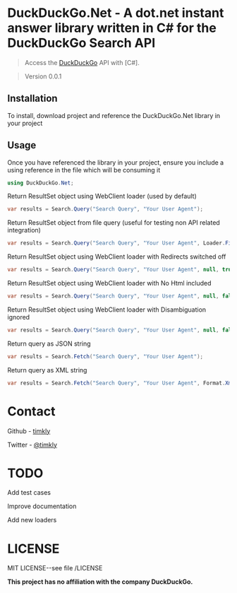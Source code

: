 ﻿# DuckDuckGo.Net - A dot.net instant answer library written in C# for the DuckDuckGo Search API

> Access the [DuckDuckGo](https://duckduckgo.com/api) API with [C#].

> Version 0.0.1


## Installation

To install, download project and reference the DuckDuckGo.Net library in your project

## Usage
Once you have referenced the library in your project, ensure you include a using reference in the file which will be consuming it
```csharp
using DuckDuckGo.Net;
```

Return ResultSet object using WebClient loader (used by default)
```csharp
var results = Search.Query("Search Query", "Your User Agent");
```

Return ResultSet object from file query (useful for testing non API related integration)
```csharp
var results = Search.Query("Search Query", "Your User Agent", Loader.File);
```

Return ResultSet object using WebClient loader with Redirects switched off
```csharp
var results = Search.Query("Search Query", "Your User Agent", null, true);
```

Return ResultSet object using WebClient loader with No Html included
```csharp
var results = Search.Query("Search Query", "Your User Agent", null, false, true);
```

Return ResultSet object using WebClient loader with Disambiguation ignored
```csharp
var results = Search.Query("Search Query", "Your User Agent", null, false, false, true);
```  

Return query as JSON string
```csharp
var results = Search.Fetch("Search Query", "Your User Agent");
```

Return query as XML string
```csharp
var results = Search.Fetch("Search Query", "Your User Agent", Format.Xml);
```


# Contact
Github - [timkly](http://github.com/timkly)

Twitter - [@timkly](http://twitter.com/timkly)

# TODO
Add test cases 

Improve documentation

Add new loaders

# LICENSE
MIT LICENSE--see file /LICENSE 

**This project has no affiliation with the company DuckDuckGo.**      
  
          